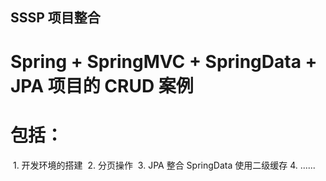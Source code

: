 ## SSSP 项目整合
# Spring + SpringMVC + SpringData + JPA 项目的 CRUD 案例
# 包括：
  1. 开发环境的搭建
  2. 分页操作
  3. JPA 整合 SpringData 使用二级缓存
  4. ......
